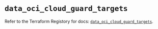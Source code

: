 # `data_oci_cloud_guard_targets`

Refer to the Terraform Registory for docs: [`data_oci_cloud_guard_targets`](https://registry.terraform.io/providers/oracle/oci/6.18.0/docs/data-sources/cloud_guard_targets).
